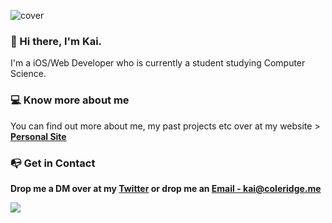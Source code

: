 
![cover](https://user-images.githubusercontent.com/51129378/156064326-76e83f0b-9a36-424d-af4e-c55ef47da79b.png)
###  👋 Hi there, I'm Kai.
<p>I'm a iOS/Web Developer who is currently a student studying Computer Science.</p>

###  💻 Know more about me
<p>You can find out more about me, my past projects etc over at my website > <a href="https://coleridge.me"><b>Personal Site<b></a></p>
   
###  📭 Get in Contact
   <p>Drop me a DM over at my <a href="https://twitter.com/kaicoleridge"</a>Twitter</a> or drop me an <a href="mailto:kai@coleridge.me">Email - kai@coleridge.me</a> 

![](https://komarev.com/ghpvc/?username=kaicoleridge&color=blueviolet)


